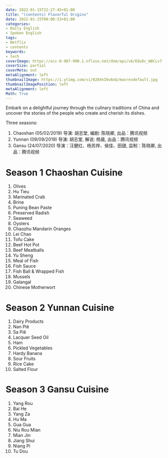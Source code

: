 ```yaml
---
date: 2022-01-15T22:27:45+01:00
title: "(contents) Flavorful Origins"
date: 2022-01-15T00:00:53+01:00
categories:
- Daily English
- Spoken English
tags:
- Netflix
- contents
keywords:
- tech
coverImage: https://occ-0-987-990.1.nflxso.net/dnm/api/v6/E8vDc_W8CLv7-yMQu8KMEC7Rrr8/AAAABSxTUcQbCM6DnsptdM0j-kIBWr4tjH6HEnPxUNEGjNtt3lmHS1tLFDckMJPBwvcXt1yhACwuKRZ7BOgXaj2ZrB9f0Ihq.jpg?r=041
coverSize: partial
coverMeta: out
metaAlignment: left
thumbnailImage: https://i.ytimg.com/vi/0284nI6vAnQ/maxresdefault.jpg
thumbnailImagePosition: left
metaAlignment: left
Math: True
---
```

Embark on a delightful journey through the culinary traditions of China and uncover the stories of the people who create and cherish its dishes.
<!--more-->
Three seasons:
1. Chaoshan (05/02/2019)
导演: 胡志堂, 编剧: 陈晓卿, 出品：腾讯视频
2. Yunnan (09/09/2019)
导演: 胡志堂, 解说: 杨晨, 出品：腾讯视频
3. Gansu (24/07/2020)
导演：汪健红、杨苏烨、侯佳、田甜, 监制：陈晓卿, 出品：腾讯视频

# Season 1 Chaoshan Cuisine
1. Olives
2. Hu Tieu
3. Marinated Crab
4. Brine
5. Puning Bean Paste
6. Preserved Radish
7. Seaweed
8. Oysters
9. Chaozhu Mandarin Oranges
10. Lei Chao
11. Tofu Cake
12. Beef Hot Pot
13. Beef Meatballs
14. Yu Sheng
15. Meal of Fish
16. Fish Sauce
17. Fish Ball & Wrapped Fish
18. Mussels
19. Galangal
20. Chinese Motherwort

# Season 2 Yunnan Cuisine
1. Dairy Products
2. Nan Piê
3. Sa Piê
4. Lacquer Seed Oil
5. Ham
6. Pickled Vegetables
7. Hardy Banana
8. Sour Fruits
9. Rice Cake
10. Salted Flour

# Season 3 Gansu Cuisine
1. Yang Rou
2. Bai He
3. Yang Za
4. Hu Ma
5. Gua Gua
6. Niu Rou Mian
7. Mian Jin
8. Jiang Shui
9. Niang Pi
10. Tu Dou
